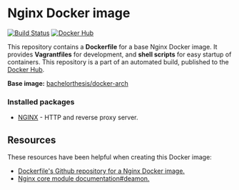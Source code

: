 # Nginx Docker image

[![Build Status](http://jenkins.hesjevik.im/buildStatus/icon?job=docker-nginx)](http://jenkins.hesjevik.im/job/docker-nginx/) [![Docker Hub](https://img.shields.io/badge/docker-ready-blue.svg?style=plastic)](https://registry.hub.docker.com/u/bachelorthesis/nginx/)

This repository contains a **Dockerfile** for a base Nginx Docker image. It provides **Vagrantfiles** for development, and **shell scripts** for easy startup of containers. This repository is a part of an automated build, published to the [Docker Hub][docker_hub_repository].

**Base image:** [bachelorthesis/docker-arch][docker_hub_base_image]

[docker_hub_repository]: https://registry.hub.docker.com/u/bachelorthesis/nginx/
[docker_hub_base_image]: https://registry.hub.docker.com/u/bachelorthesis/archlinux/

### Installed packages

* [NGINX][nginx] - HTTP and reverse proxy server.

[nginx]: http://nginx.org/

## Resources

These resources have been helpful when creating this Docker image:

* [Dockerfile's Github repository for a Nginx Docker image.][github_repository_dockerfile_nginx]
* [Nginx core module documentation#deamon.][nginx_core_module_documentation#deamon]

[github_repository_dockerfile_nginx]: https://github.com/dockerfile/nginx
[nginx_core_module_documentation#deamon]: http://nginx.org/en/docs/ngx_core_module.html#daemon
